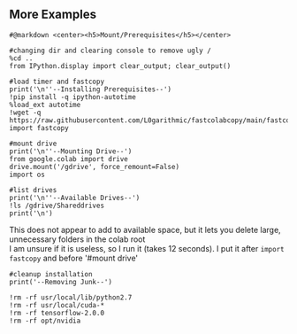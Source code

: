 ## More Examples
```
#@markdown <center><h5>Mount/Prerequisites</h5></center>

#changing dir and clearing console to remove ugly /
%cd ..
from IPython.display import clear_output; clear_output()

#load timer and fastcopy
print('\n''--Installing Prerequisites--')
!pip install -q ipython-autotime
%load_ext autotime
!wget -q https://raw.githubusercontent.com/L0garithmic/fastcolabcopy/main/fastcopy.py
import fastcopy

#mount drive
print('\n''--Mounting Drive--')
from google.colab import drive
drive.mount('/gdrive', force_remount=False)
import os

#list drives
print('\n''--Available Drives--')
!ls /gdrive/Shareddrives
print('\n')
```

This does not appear to add to available space, but it lets you delete large, unnecessary folders in the colab root   
I am unsure if it is useless, so I run it (takes 12 seconds). I put it after `import fastcopy` and before '#mount drive'
```
#cleanup installation
print('--Removing Junk--')

!rm -rf usr/local/lib/python2.7
!rm -rf usr/local/cuda-*
!rm -rf tensorflow-2.0.0
!rm -rf opt/nvidia
```
